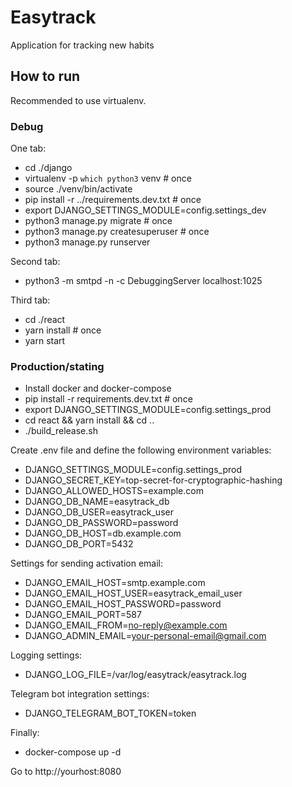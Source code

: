 # Easytrack

Application for tracking new habits

## How to run

Recommended to use virtualenv.

### Debug

One tab:
- cd ./django
- virtualenv -p `which python3` venv  # once
- source ./venv/bin/activate
- pip install -r ../requirements.dev.txt  # once
- export DJANGO_SETTINGS_MODULE=config.settings_dev
- python3 manage.py migrate  # once
- python3 manage.py createsuperuser  # once
- python3 manage.py runserver

Second tab:

- python3 -m smtpd -n -c DebuggingServer localhost:1025

Third tab:

- cd ./react
- yarn install  # once
- yarn start

### Production/stating

- Install docker and docker-compose
- pip install -r requirements.dev.txt  # once
- export DJANGO_SETTINGS_MODULE=config.settings_prod
- cd react && yarn install && cd ..
- ./build_release.sh

Create .env file and define the following environment variables:
- DJANGO_SETTINGS_MODULE=config.settings_prod
- DJANGO_SECRET_KEY=top-secret-for-cryptographic-hashing
- DJANGO_ALLOWED_HOSTS=example.com
- DJANGO_DB_NAME=easytrack_db
- DJANGO_DB_USER=easytrack_user
- DJANGO_DB_PASSWORD=password
- DJANGO_DB_HOST=db.example.com
- DJANGO_DB_PORT=5432

Settings for sending activation email:

- DJANGO_EMAIL_HOST=smtp.example.com
- DJANGO_EMAIL_HOST_USER=easytrack_email_user
- DJANGO_EMAIL_HOST_PASSWORD=password
- DJANGO_EMAIL_PORT=587
- DJANGO_EMAIL_FROM=no-reply@example.com
- DJANGO_ADMIN_EMAIL=your-personal-email@gmail.com

Logging settings:

- DJANGO_LOG_FILE=/var/log/easytrack/easytrack.log

Telegram bot integration settings:

- DJANGO_TELEGRAM_BOT_TOKEN=token

Finally:

- docker-compose up -d

Go to http://yourhost:8080
